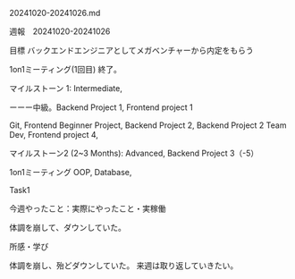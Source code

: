 
20241020-20241026.md

週報　20241020-20241026

目標 バックエンドエンジニアとしてメガベンチャーから内定をもらう

1on1ミーティング(1回目) 終了。

マイルストーン 1: Intermediate, 


ーーー中級。Backend Project 1, Frontend project 1

 Git, Frontend Beginner Project, Backend Project 2,
 Backend Project 2 Team Dev, Frontend project 4,

マイルストーン2 (2~3 Months): Advanced, Backend Project 3（-5）

1on1ミーティング
OOP, Database,


Task1

今週やったこと：実際にやったこと・実稼働

体調を崩して、ダウンしていた。

所感・学び

体調を崩し、殆どダウンしていた。
来週は取り返していきたい。
